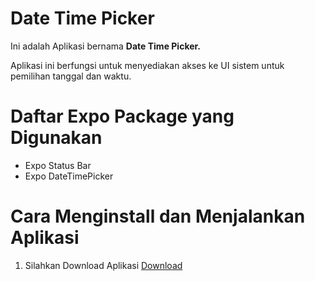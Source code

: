 # Date Time Picker
Ini adalah Aplikasi bernama **Date Time Picker.** 

Aplikasi ini berfungsi untuk menyediakan akses ke UI sistem untuk pemilihan tanggal dan waktu.
# Daftar Expo Package yang Digunakan
- Expo Status Bar
- Expo DateTimePicker
# Cara Menginstall dan Menjalankan Aplikasi
1. Silahkan Download Aplikasi [Download](https://expo.dev/artifacts/1396d24d-e4c5-49cf-a472-8b4c22d92742)
